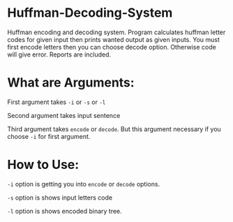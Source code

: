 # Huffman-Decoding-System
Huffman encoding and decoding system. Program calculates huffman letter codes for given input then prints wanted output as given inputs. You must first encode letters then you can choose decode option. Otherwise code will give error. Reports are included.

# What are Arguments:
First argument takes ```-i``` or ```-s``` or ```-l```

Second argument takes input sentence

Third argument takes ```encode``` or ```decode```. But this argument necessary if you choose ```-i``` for first argument.

# How to Use:
```-i``` option is getting you into ```encode``` or ```decode``` options.

```-s``` option is shows input letters code

```-l``` option is shows encoded binary tree.
